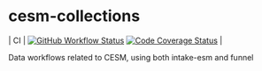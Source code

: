 # cesm-collections
| CI          | [![GitHub Workflow Status][github-ci-badge]][github-ci-link] [![Code Coverage Status][codecov-badge]][codecov-link] |

Data workflows related to CESM, using both intake-esm and funnel

[github-ci-badge]: https://img.shields.io/github/workflow/status/NCAR/cesm-collections/CI?label=CI&logo=github&style=for-the-badge
[github-ci-link]: https://github.com/NCAR/cesm-collections/actions?query=workflow%3ACI
[codecov-badge]: https://codecov.io/gh/NCAR/cesm-collections/branch/main/graph/badge.svg?token=FKrtcVQniV
[codecov-link]: https://codecov.io/gh/NCAR/cesm-collections
